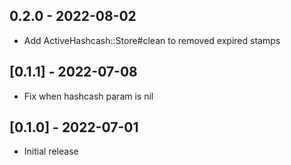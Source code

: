 ## 0.2.0 - 2022-08-02

- Add ActiveHashcash::Store#clean to removed expired stamps

## [0.1.1] - 2022-07-08

- Fix when hashcash param is nil

## [0.1.0] - 2022-07-01

- Initial release
